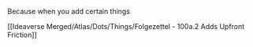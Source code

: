 Because when you add certain things

[[Ideaverse Merged/Atlas/Dots/Things/Folgezettel - 100a.2 Adds Upfront Friction]]